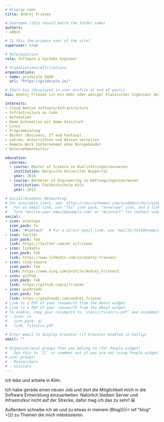 ```yaml
---
# Display name
title: Andrej Friesen

# Username (this should match the folder name)
authors:
- admin

# Is this the primary user of the site?
superuser: true

# Role/position
role: Software & Systems Engineer

# Organizations/Affiliations
organizations:
- name: gridscale GmbH
  url: "https://gridscale.io/"

# Short bio (displayed in user profile at end of posts)
bio: Andrej Friesen ist ein mehr oder weniger klassischer Ingenieur der seinen Weg in die IT, seiner Leidenschaft, gegangen ist.

interests:
- Cloud Native Software/Infrastructure
- Infrastructure as Code
- Automation
- Home Automation mit Home Assistant
- Linux
- Programmierung
- Bücher (Business, IT and Fantasy)
- Lehren, Unterrichten und Wissen verteilen
- Remote Work (Unternehmen ohne Bürogebäude)
- Unternehmenskultur

education:
  courses:
  - course: Master of Science in Qualitätsingenieurwesen
    institution: Bergische Univerität Wuppertal
    year: 2016
  - course: Bachelor of Engineering in Rettungsingenieurwesen
    institution: Fachhochschule Köln
    year: 2013

# Social/Academic Networking
# For available icons, see: https://sourcethemes.com/academic/docs/widgets/#icons
#   For an email link, use "fas" icon pack, "envelope" icon, and a link in the
#   form "mailto:your-email@example.com" or "#contact" for contact widget.
social:
- icon: envelope
  icon_pack: fa
  link: '#contact'  # For a direct email link, use "mailto:test@example.org".
- icon: twitter
  icon_pack: fab
  link: https://twitter.com/mr_ajfriesen
- icon: linkedin
  icon_pack: fab
  link: https://www.linkedin.com/in/andrej-friesen/
- icon: xing-square
  icon_pack: fab
  link: https://www.xing.com/profile/Andrej_Friesen3
- icon: github
  icon_pack: fab
  link: https://github.com/ajfriesen
- icon: goodreads
  icon_pack: fab
  link: https://goodreads.com/andrej_friesen
# Link to a PDF of your resume/CV from the About widget.
# Link to a PDF of your resume/CV from the About widget.
# To enable, copy your resume/CV to `static/files/cv.pdf` and uncomment the lines below.  
# - icon: cv
#   icon_pack: ai
#   link: files/cv.pdf

# Enter email to display Gravatar (if Gravatar enabled in Config)
email: ""
  
# Organizational groups that you belong to (for People widget)
#   Set this to `[]` or comment out if you are not using People widget.  
# user_groups:
# - Researchers
# - Visitors
---
```


Ich lebe und arbeite in Köln.

Ich habe gerade einen neuen Job und dort die Möglichkeit mich in die Software Entwicklung einzuarbeiten. Natürlich bleiben Server und Infrastrutkur nicht auf der Strecke, dafür mag ich das zu sehr! :smiley:

Außerdem schreibe ich ab und zu etwas in meinem [Blog]({{< ref "blog" >}}) zu Themen die mich interessieren.
